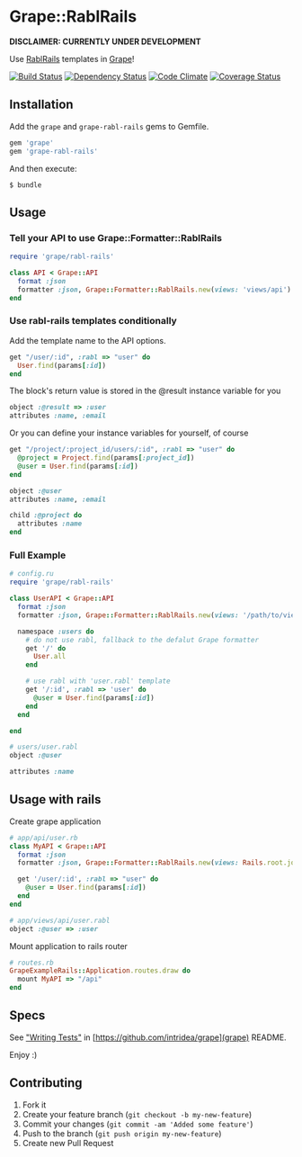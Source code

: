 # Grape::RablRails

**DISCLAIMER: CURRENTLY UNDER DEVELOPMENT**

Use [RablRails](https://github.com/ccocchi/rabl-rails) templates in [Grape](https://github.com/intridea/grape)!

[![Build Status](https://secure.travis-ci.org/ifad/grape-rabl-rails.png)](http://travis-ci.org/ifad/grape-rabl-rails)
[![Dependency Status](https://gemnasium.com/ifad/grape-rabl-rails.png)](https://gemnasium.com/ifad/grape-rabl-rails)
[![Code Climate](https://codeclimate.com/github/ifad/grape-rabl-rails.png)](https://codeclimate.com/github/ifad/grape-rabl-rails)
[![Coverage Status](https://coveralls.io/repos/ifad/grape-rabl-rails/badge.png?branch=master)](https://coveralls.io/r/ifad/grape-rabl-rails?branch=master)

## Installation

Add the `grape` and `grape-rabl-rails` gems to Gemfile.

```ruby
gem 'grape'
gem 'grape-rabl-rails'
```

And then execute:

    $ bundle

## Usage

### Tell your API to use Grape::Formatter::RablRails

```ruby
require 'grape/rabl-rails'

class API < Grape::API
  format :json
  formatter :json, Grape::Formatter::RablRails.new(views: 'views/api')
end
```

### Use rabl-rails templates conditionally

Add the template name to the API options.

```ruby
get "/user/:id", :rabl => "user" do
  User.find(params[:id])
end
```

The block's return value is stored in the @result instance variable for you

```ruby
object :@result => :user
attributes :name, :email
```

Or you can define your instance variables for yourself, of course

```ruby
get "/project/:project_id/users/:id", :rabl => "user" do
  @project = Project.find(params[:project_id])
  @user = User.find(params[:id])
end
```

```ruby
object :@user
attributes :name, :email

child :@project do
  attributes :name
end
```

### Full Example

```ruby
# config.ru
require 'grape/rabl-rails'

class UserAPI < Grape::API
  format :json
  formatter :json, Grape::Formatter::RablRails.new(views: '/path/to/view/root')

  namespace :users do
    # do not use rabl, fallback to the defalut Grape formatter
    get '/' do
      User.all
    end

    # use rabl with 'user.rabl' template
    get '/:id', :rabl => 'user' do
      @user = User.find(params[:id])
    end
  end

end
```

```ruby
# users/user.rabl
object :@user

attributes :name
```

## Usage with rails

Create grape application

```ruby
# app/api/user.rb
class MyAPI < Grape::API
  format :json
  formatter :json, Grape::Formatter::RablRails.new(views: Rails.root.join("app/views/api"))

  get '/user/:id', :rabl => "user" do
    @user = User.find(params[:id])
  end
end
```

```ruby
# app/views/api/user.rabl
object :@user => :user
```

Mount application to rails router

```ruby
# routes.rb
GrapeExampleRails::Application.routes.draw do
  mount MyAPI => "/api"
end
```

## Specs

See ["Writing Tests"](https://github.com/intridea/grape#writing-tests) in [https://github.com/intridea/grape](grape) README.

Enjoy :)

## Contributing

1. Fork it
2. Create your feature branch (`git checkout -b my-new-feature`)
3. Commit your changes (`git commit -am 'Added some feature'`)
4. Push to the branch (`git push origin my-new-feature`)
5. Create new Pull Request

